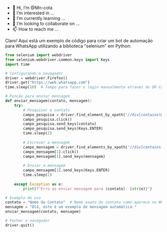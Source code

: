 - 👋 Hi, I’m @Mn-cota
- 👀 I’m interested in ...
- 🌱 I’m currently learning ...
- 💞️ I’m looking to collaborate on ...
- 📫 How to reach me ...

<!---
Mn-cota/Mn-cota is a ✨ special ✨ repository because its `README.md` (this file) appears on your GitHub profile.
You can click the Preview link to take a look at your changes.
--->
Claro! Aqui está um exemplo de código para criar um bot de automação para WhatsApp utilizando a biblioteca "selenium" em Python:

```python
from selenium import webdriver
from selenium.webdriver.common.keys import Keys
import time

# Configurando o navegador
driver = webdriver.Firefox()
driver.get("https://web.whatsapp.com")
time.sleep(10)  # Tempo para fazer o login manualmente através do QR Code

# Função para enviar mensagem
def enviar_mensagem(contato, mensagem):
    try:
        # Pesquisar o contato
        campo_pesquisa = driver.find_element_by_xpath('//div[contains(@class,"copyable-text selectable-text")]')
        campo_pesquisa.click()
        campo_pesquisa.send_keys(contato)
        campo_pesquisa.send_keys(Keys.ENTER)
        time.sleep(2)
        
        # Escrever a mensagem
        campo_mensagem = driver.find_elements_by_xpath('//div[contains(@class,"copyable-text selectable-text")]')
        campo_mensagem[1].click()
        campo_mensagem[1].send_keys(mensagem)
        
        # Enviar a mensagem
        campo_mensagem[1].send_keys(Keys.ENTER)
        time.sleep(2)
        
    except Exception as e:
        print(f"Erro ao enviar mensagem para {contato}: {str(e)}")

# Exemplo de uso
contato = "Nome do Contato"  # Nome exato do contato como aparece no WhatsApp
mensagem = "Olá, este é um exemplo de mensagem automática."
enviar_mensagem(contato, mensagem)

# Fechar o navegador
driver.quit()
```
